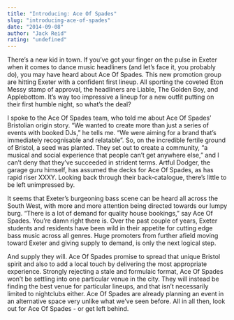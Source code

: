 ```yaml
---
title: "Introducing: Ace Of Spades"
slug: "introducing-ace-of-spades"
date: "2014-09-08"
author: "Jack Reid"
rating: "undefined"
---
```


There’s a new kid in town. If you’ve got your finger on the pulse in Exeter when it comes to dance music headliners (and let’s face it, you probably do), you may have heard about Ace Of Spades. This new promotion group are hitting Exeter with a confident first lineup. All sporting the coveted Eton Messy stamp of approval, the headliners are Liable, The Golden Boy, and Applebottom. It’s way too impressive a lineup for a new outfit putting on their first humble night, so what’s the deal?

I spoke to the Ace Of Spades team, who told me about Ace Of Spades’ Bristolian origin story. “We wanted to create more than just a series of events with booked DJs,” he tells me. “We were aiming for a brand that’s immediately recognisable and relatable”. So, on the incredible fertile ground of Bristol, a seed was planted. They set out to create a community, “a musical and social experience that people can’t get anywhere else,” and I can’t deny that they’ve succeeded in strident terms. Artful Dodger, the garage guru himself, has assumed the decks for Ace Of Spades, as has rapid riser XXXY. Looking back through their back-catalogue, there’s little to be left unimpressed by.

It seems that Exeter’s burgeoning bass scene can be heard all across the South West, with more and more attention being directed towards our lumpy burg. “There is a lot of demand for quality house bookings,” say Ace Of Spades. You’re damn right there is. Over the past couple of years, Exeter students and residents have been wild in their appetite for cutting edge bass music across all genres. Huge promoters from further afield moving toward Exeter and giving supply to demand, is only the next logical step.

And supply they will. Ace Of Spades promise to spread that unique Bristol spirit and also to add a local touch by delivering the most appropriate experience. Strongly rejecting a stale and formulaic format, Ace Of Spades won’t be settling into one particular venue in the city. They will instead be finding the best venue for particular lineups, and that isn’t necessarily limited to nightclubs either. Ace Of Spades are already planning an event in an alternative space very unlike what we’ve seen before. All in all then, look out for Ace Of Spades - or get left behind.
